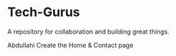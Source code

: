 # Tech-Gurus
A repository for collaboration and building great things.

Abdullahi Create the Home & Contact page 
